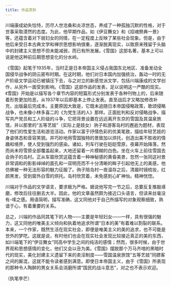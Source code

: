 ```yaml
---
title: 作品赏析
---
```


川端康成幼失怙恃，历尽人世沧桑和炎凉世态，养成了一种孤独沉默的性格，对于世事采取漠然的态度。为此，他早期作品，如《伊豆舞女》和《招魂祭典一景》等，还蕴含着对下层妇女的同情，在一定程度上反映了某些社会现象。但是，由于他后来受日本古典文学和禅宗思想影响很重，逐渐脱离现实，以致原来残留于头脑中的封建主义思想不但未能减弱，而已有所发展。《雪国》这部名著，基本上可以说是他这种前后期思想变化的分水岭。

《雪国》起笔于1935年，当时正是日本帝国主义侵占我国东北地区、准备发动全国侵华战争的阴云密布时期。在这时期，他们对日本国内加强统治，轰动一时的无产阶级文学运动已被镇压下去，与之对立的新感觉派文学，包括川端康成的文学创作，从另外一面受到影响。《雪国》这部作品的发表，足以说明这一严酷的现实。《雪国》开始是以描写各个章节内容的短篇形式分别发表于各种刊物上的，后来随着形势更加险恶，从1937年以后即基本上停止发表。直至战后才又略加修改补充，出版最后完成本。主要原因大致是，它既未追随日本帝国侵略政策，歌颂侵略战争，也未像小林多喜二的《为党生活的人》那样。正面批判和反对侵略战争，描写共产党员和工人阶级的斗争，它把背景设置在远远离开东京的雪国及其温泉旅馆，并以那里的“五等艺妓”（实际上是妓女）驹子和游客岛村的邂逅为题材，表现了他们的性爱生活和游览活动。作家以富于抒情色彩的优美笔致，描绘年轻艺妓的身姿体态和音容笑貌。并巧妙地用雪国独特的景致加以烘托，创造出美不胜收的情趣和境界，使人受到强烈的感染。诸如，列车行驶在皑皑雪原，夜幕开始降落，然而尚未将雪原全部覆盖起来，大地还留着一片模糊的白色。坐在火车上前往雪国去会驹子的岛村。正从车窗欣赏这蕴含着一种神秘感的黄昏美景，忽然一张同这衬景非常调和的影影绰绰的面孔和一双明亮而不十分清晰的眸子引起他无上的美感，他仿佛被一种无法形容的魅力征服了。驹子陪岛村一夜温存之后，清晨时镜梳妆，红颜黑发，受到窗外白雪的烘托。岛村欣赏着，未免感到心旷神怡。精神恍惚。

川端对于作品的文学语言，要求极为严格。据说他写完一节之后，总要反复推敲琢磨，修改后往往删去大半。因此，他的文章虽然颇为接近口头语言，但读来丝毫没有-嗦之感。用语简明，描写准确，这又同他对于自己所描写的对象观察细致，熟谙于心，有着重要的关系。

总之，川端的作品同其笔下的人物——主要是年轻妇女——一样，具有很强的魅力，这又同他的唯美主义倾向和执着地追求所谓“日本的美”有着难以割裂的联系。本来，一个作家，既然生活在现实社会，即便是唯美主义的美的追求，也不可能是世外的梦呓。这就是说，有时他们也会在现实社会发现比较接近真正的美的东西，如川端笔下的“伊豆舞女”同高中学生之间的纯洁的感情；然而，很多时候，由于世界观和思想感情的变化，他们又会以丑为美。《雪国》摆脱那个万马齐喑的黑暗时代的现实，美化封建主义遗留下来的卖淫制度——雪国温泉旅馆“五等艺妓”同嫖客之间的厮混，这就不能令读者感到满意。即使日本帝国主义，由于《雪国》所表现的那种令人陶醉的男女关系会消磨所谓“国民的战斗意志”，对之也不表示欢迎。

（执笔李芒）